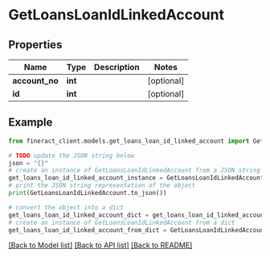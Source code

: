 # GetLoansLoanIdLinkedAccount


## Properties

Name | Type | Description | Notes
------------ | ------------- | ------------- | -------------
**account_no** | **int** |  | [optional] 
**id** | **int** |  | [optional] 

## Example

```python
from fineract_client.models.get_loans_loan_id_linked_account import GetLoansLoanIdLinkedAccount

# TODO update the JSON string below
json = "{}"
# create an instance of GetLoansLoanIdLinkedAccount from a JSON string
get_loans_loan_id_linked_account_instance = GetLoansLoanIdLinkedAccount.from_json(json)
# print the JSON string representation of the object
print(GetLoansLoanIdLinkedAccount.to_json())

# convert the object into a dict
get_loans_loan_id_linked_account_dict = get_loans_loan_id_linked_account_instance.to_dict()
# create an instance of GetLoansLoanIdLinkedAccount from a dict
get_loans_loan_id_linked_account_from_dict = GetLoansLoanIdLinkedAccount.from_dict(get_loans_loan_id_linked_account_dict)
```
[[Back to Model list]](../README.md#documentation-for-models) [[Back to API list]](../README.md#documentation-for-api-endpoints) [[Back to README]](../README.md)


